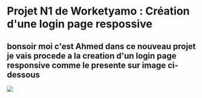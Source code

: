# Projet N1 de Worketyamo : Création d'une login page respossive

## bonsoir moi c'est Ahmed dans ce nouveau projet je vais procede a la creation d'un login page responsive comme le presente sur image ci-dessous

<img src="./assets/img/my phone design.pdf" >